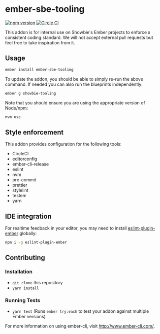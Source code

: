 # ember-sbe-tooling

[![npm version][npm-ver]][npm]
[![Circle CI][circleci-status]][circleci]

This addon is for internal use on Showbie's Ember projects to enforce a 
consistent coding standard. We will not accept external pull requests but feel 
free to take inspiration from it.

## Usage

```sh
ember install ember-sbe-tooling
```

To update the addon, you should be able to simply re-run the above command. If 
needed you can also run the blueprints independently:

```sh
ember g showbie-tooling
```

Note that you should ensure you are using the appropriate version of Node/npm:

```sh
nvm use
```

## Style enforcement

This addon provides configuration for the following tools:

- CircleCI
- editorconfig
- ember-cli-release
- eslint
- nvm
- pre-commit
- prettier
- stylelint
- testem
- yarn

## IDE integration

For realtime feedback in your editor, you may need to install 
[eslint-plugin-ember][] globally:

```sh
npm i -g eslint-plugin-ember
```

## Contributing

### Installation

- `git clone` this repository
- `yarn install`

### Running Tests

- `yarn test` (Runs `ember try:each` to test your addon against multiple Ember versions)

For more information on using ember-cli, visit <http://www.ember-cli.com/>.

[npm]: https://npmjs.org/

[npm-ver]: https://img.shields.io/npm/v/ember-sbe-tooling.svg?style=flat-square

[circleci]: https://circleci.com/gh/showbie/ember-sbe-tooling

[circleci-status]: https://img.shields.io/circleci/project/github/showbie/ember-sbe-tooling.svg?style=flat-square

[eslint-plugin-ember]: https://github.com/ember-cli/eslint-plugin-ember
